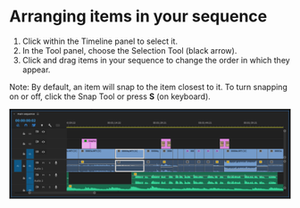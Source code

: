 # Arranging items in your sequence

1. Click within the Timeline panel to select it.
2. In the Tool panel, choose the Selection Tool (black arrow).
3. Click and drag items in your sequence to change the order in which they appear. 

Note: By default, an item will snap to the item closest to it. To turn snapping on or off, click the Snap Tool or press **S** (on keyboard).

![Items in a sequence.](../.gitbook/assets/arranging-items-in-sequence.png)
